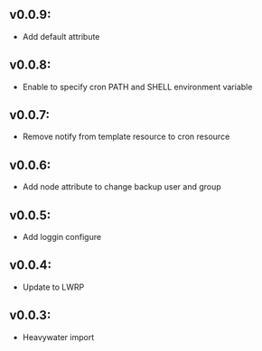 ## v0.0.9:

* Add default attribute

## v0.0.8:

* Enable to specify cron PATH and SHELL environment variable

## v0.0.7:

* Remove notify from template resource to cron resource

## v0.0.6:

* Add node attribute to change backup user and group

## v0.0.5:

* Add loggin configure

## v0.0.4:

* Update to LWRP

## v0.0.3:

* Heavywater import
